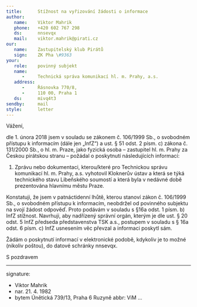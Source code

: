 ```yaml
---
title:      Stížnost na vyřizování žádosti o informace
author:
   name:    Viktor Mahrik
   phone:   +420 602 767 298
   ds:      nnsevqx
   mail:    viktor.mahrik@pirati.cz
our:
   name:    Zastupitelský klub Pirátů
   sign:    ZK Pha \#9363
your:
   role:    povinný subjekt
   name:    
      -     Technická správa komunikací hl. m. Prahy, a.s.
   address:
      -     Řásnovka 770/8,
      -     110 00, Praha 1
   ds:      mivq4t3
sendby:     mail
style:      letter
---
```


Vážení,

dle 1. února 2018 jsem v souladu se zákonem č. 106/1999 Sb., o svobodném přístupu k informacím (dále jen „InfZ“) a ust. § 51 odst. 2 písm. c) zákona č. 131/2000 Sb., o hl. m. Praze, jako fyzická osoba – zastupitel hl. m. Prahy za Českou pirátskou stranu – požádal o poskytnutí následujících informací:

1. Zprávu nebo dokumentaci, kterou/které pro Technickou správu komunikací hl. m. Prahy, a.s. vyhotovil Kloknerův ústav a která se týká technického stavu Libeňského soumostí a která byla v nedávné době prezentována hlavnímu městu Praze.

Konstatuji, že jsem v patnáctidenní lhůtě, kterou stanoví zákon č. 106/1999 Sb., o svobodném přístupu k informacím, neobdržel od povinného subjektu na svojí žádost odpověď. Proto podávám v souladu s §16a odst. 1 písm. b) InfZ stížnost. Navrhuji, aby nadřízený správní orgán, kterým je dle ust. § 20 odst. 5 InfZ předseda představenstva TSK a.s., postupem v souladu s § 16a odst. 6 písm. c) InfZ usnesením věc převzal a informaci poskytl sám. 

Žádám o poskytnutí informací v elektronické podobě, kdykoliv je to možné (nikoliv poštou), do datové schránky nnsevqx. 

S pozdravem

---
signature:
  - Viktor Mahrik
  - nar. 21. 4. 1982
  - bytem Únětická 739/13, Praha 6 Ruzyně
abbr:       ViM
...
